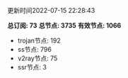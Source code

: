 更新时间2022-07-15 22:28:43

**总订阅: 73**
**总节点: 3735**
**有效节点: 1066**
- trojan节点: 192
- ss节点: 796
- v2ray节点: 75
- ssr节点: 3
